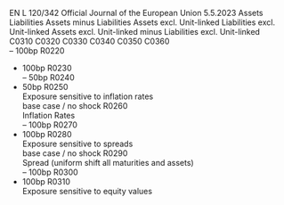 EN  L 120/342 Official Journal of the European Union 5.5.2023
 Assets  Liabilities  Assets minus 
Liabilities  Assets excl. 
Unit-linked  Liabilities excl. 
Unit-linked  Assets excl. 
Unit-linked 
minus 
Liabilities excl. 
Unit-linked  
C0310  C0320  C0330  C0340  C0350  C0360  
– 100bp  R0220  
+ 100bp  R0230  
– 50bp  R0240  
+ 50bp  R0250  
Exposure sensitive to 
inflation rates  
base case / no shock  R0260  
Inflation Rates  
– 100bp  R0270  
+ 100bp  R0280  
Exposure sensitive to 
spreads  
base case / no shock  R0290  
Spread (uniform shift all 
maturities and assets)  
– 100bp  R0300  
+ 100bp  R0310  
Exposure sensitive to 
equity values